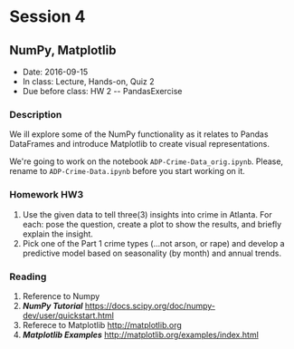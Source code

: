 # Session 4
## NumPy, Matplotlib
- Date: 2016-09-15
- In class: Lecture, Hands-on, Quiz 2
- Due before class: HW 2 -- PandasExercise

### Description
We ill explore some of the NumPy functionality as it relates to Pandas DataFrames and introduce Matplotlib to create visual representations.

We're going to work on the notebook `ADP-Crime-Data_orig.ipynb`. Please, rename to `ADP-Crime-Data.ipynb`
before you start working on it.

### Homework HW3
1. Use the given data to tell three(3) insights into crime in Atlanta. For each: pose the question, create a plot to show the results, and briefly explain the insight.
2. Pick one of the Part 1 crime types (...not arson, or rape) and develop a predictive model based on seasonality (by month) and annual trends.

### Reading
1. Reference to Numpy 
1. ***NumPy Tutorial*** https://docs.scipy.org/doc/numpy-dev/user/quickstart.html
2. Referece to Matplotlib http://matplotlib.org
3. ***Matplotlib Examples*** http://matplotlib.org/examples/index.html

